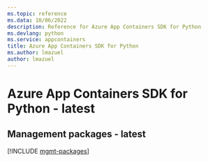 ```yaml
---
ms.topic: reference
ms.data: 10/06/2022
description: Reference for Azure App Containers SDK for Python
ms.devlang: python
ms.service: appcontainers
title: Azure App Containers SDK for Python
ms.author: lmazuel
author: lmazuel
---
```

# Azure App Containers SDK for Python - latest

## Management packages - latest
[!INCLUDE [mgmt-packages](app-containers-mgmt-index.md)]